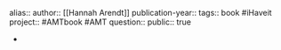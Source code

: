 alias::
author:: [[Hannah Arendt]] 
publication-year::
tags:: book #iHaveit 
project:: #AMTbook #AMT 
question::
public:: true

-